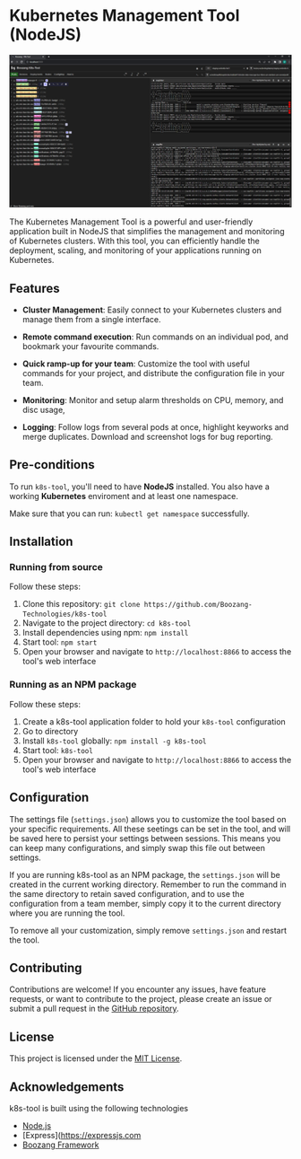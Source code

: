 # Kubernetes Management Tool (NodeJS)

![Logo](./docs/k8stools.png)

The Kubernetes Management Tool is a powerful and user-friendly application built in NodeJS that simplifies the management and monitoring of Kubernetes clusters. With this tool, you can efficiently handle the deployment, scaling, and monitoring of your applications running on Kubernetes.

## Features

- **Cluster Management**: Easily connect to your Kubernetes clusters and manage them from a single interface. 
  
- **Remote command execution**: Run commands on an individual pod, and bookmark your favourite commands. 

- **Quick ramp-up for your team**: Customize the tool with useful commands for your project, and distribute the configuration file in your team.

- **Monitoring**: Monitor and setup alarm thresholds on CPU, memory, and disc usage, 

- **Logging**: Follow logs from several pods at once, highlight keyworks and merge duplicates. Download and screenshot logs for bug reporting. 


## Pre-conditions

To run `k8s-tool`, you'll need to have **NodeJS** installed. You also have a working **Kubernetes** enviroment and at least one namespace. 

Make sure that you can run: `kubectl get namespace` successfully. 

## Installation

### Running from source

Follow these steps:

1. Clone this repository: `git clone https://github.com/Boozang-Technologies/k8s-tool`
2. Navigate to the project directory: `cd k8s-tool`
3. Install dependencies using npm: `npm install`
4. Start tool: `npm start`
5. Open your browser and navigate to `http://localhost:8866` to access the tool's web interface

### Running as an NPM package

Follow these steps:

1. Create a k8s-tool application folder to hold your `k8s-tool` configuration
2. Go to directory
3. Install `k8s-tool` globally: `npm install -g k8s-tool`
4. Start tool: `k8s-tool`
5. Open your browser and navigate to `http://localhost:8866` to access the tool's web interface

## Configuration

The settings file (`settings.json`) allows you to customize the tool based on your specific requirements. All these seetings can be set in the tool, and will be saved here to persist your settings between sessions. This means you can keep many configurations, and simply swap this file out between settings.

If you are running k8s-tool as an NPM package, the `settings.json` will be created in the current working directory. Remember to run the command in the same directory to retain saved configuration, and to use the configuration from a team member, simply copy it to the current directory where you are running the tool.

To remove all your customization, simply remove `settings.json` and restart the tool.

## Contributing

Contributions are welcome! If you encounter any issues, have feature requests, or want to contribute to the project, please create an issue or submit a pull request in the [GitHub repository](https://github.com/your-username/kubernetes-management-tool).

## License

This project is licensed under the [MIT License](LICENSE).

## Acknowledgements

k8s-tool is built using the following technologies

- [Node.js](https://nodejs.org/)
- [Express](https://expressjs.com
- [Boozang Framework](https://github.com/Boozang-Technologies/boozang-fm)

